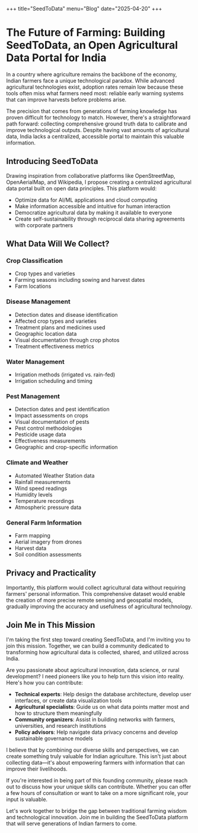 +++
title="SeedToData"
menu="Blog"
date="2025-04-20"
+++
# The Future of Farming: Building SeedToData, an Open Agricultural Data Portal for India

In a country where agriculture remains the backbone of the economy, Indian farmers face a unique technological paradox. While advanced agricultural technologies exist, adoption rates remain low because these tools often miss what farmers need most: reliable early warning systems that can improve harvests before problems arise.

The precision that comes from generations of farming knowledge has proven difficult for technology to match. However, there's a straightforward path forward: collecting comprehensive ground truth data to calibrate and improve technological outputs. Despite having vast amounts of agricultural data, India lacks a centralized, accessible portal to maintain this valuable information.

## Introducing SeedToData

Drawing inspiration from collaborative platforms like OpenStreetMap, OpenAerialMap, and Wikipedia, I propose creating a centralized agricultural data portal built on open data principles. This platform would:

- Optimize data for AI/ML applications and cloud computing
- Make information accessible and intuitive for human interaction
- Democratize agricultural data by making it available to everyone
- Create self-sustainability through reciprocal data sharing agreements with corporate partners

## What Data Will We Collect?

### Crop Classification
- Crop types and varieties
- Farming seasons including sowing and harvest dates
- Farm locations

### Disease Management
- Detection dates and disease identification
- Affected crop types and varieties
- Treatment plans and medicines used
- Geographic location data
- Visual documentation through crop photos
- Treatment effectiveness metrics

### Water Management
- Irrigation methods (irrigated vs. rain-fed)
- Irrigation scheduling and timing

### Pest Management
- Detection dates and pest identification
- Impact assessments on crops
- Visual documentation of pests
- Pest control methodologies
- Pesticide usage data
- Effectiveness measurements
- Geographic and crop-specific information

### Climate and Weather
- Automated Weather Station data
- Rainfall measurements
- Wind speed readings
- Humidity levels
- Temperature recordings
- Atmospheric pressure data

### General Farm Information
- Farm mapping
- Aerial imagery from drones
- Harvest data
- Soil condition assessments

## Privacy and Practicality

Importantly, this platform would collect agricultural data without requiring farmers' personal information. This comprehensive dataset would enable the creation of more precise remote sensing and geospatial models, gradually improving the accuracy and usefulness of agricultural technology.

## Join Me in This Mission

I'm taking the first step toward creating SeedToData, and I'm inviting you to join this mission. Together, we can build a community dedicated to transforming how agricultural data is collected, shared, and utilized across India.

Are you passionate about agricultural innovation, data science, or rural development? I need pioneers like you to help turn this vision into reality. Here's how you can contribute:

- **Technical experts**: Help design the database architecture, develop user interfaces, or create data visualization tools
- **Agricultural specialists**: Guide us on what data points matter most and how to structure them meaningfully
- **Community organizers**: Assist in building networks with farmers, universities, and research institutions
- **Policy advisors**: Help navigate data privacy concerns and develop sustainable governance models

I believe that by combining our diverse skills and perspectives, we can create something truly valuable for Indian agriculture. This isn't just about collecting data—it's about empowering farmers with information that can improve their livelihoods.

If you're interested in being part of this founding community, please reach out to discuss how your unique skills can contribute. Whether you can offer a few hours of consultation or want to take on a more significant role, your input is valuable.

Let's work together to bridge the gap between traditional farming wisdom and technological innovation. Join me in building the SeedToData platform that will serve generations of Indian farmers to come.